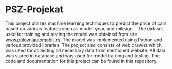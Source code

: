 # PSZ-Projekat
This project utilizes machine learning techniques to predict the price of cars based on various features such as model, year, and mileage... The dataset used for training and testing the model was obtained from site www.polovniautomobili.rs. The model was implemented using Python and various provided libraries. The project also consists of web crawler which was used for collecting all necessary data from mentioned website. All data was stored in database and was used for model training and testing. The code and documentation for this project can be found in this repository.
